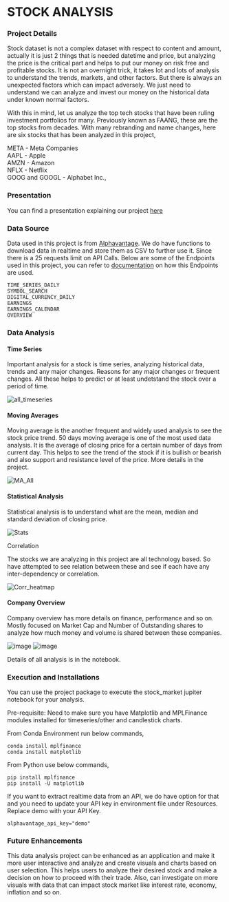 # STOCK ANALYSIS

### Project Details

Stock dataset is not a complex dataset with respect to content and amount, actually it is just 2 things that is needed datetime and price, but analyzing the price is the critical part and helps to put our money on risk free and profitable stocks. It is not an overnight trick, it takes lot and lots of analysis to understand the trends, markets, and other factors. But there is always an unexpected factors which can impact adversely. We just need to understand we can analyze and invest our money on the historical data under known normal factors. 

With this in mind, let us analyze the top tech stocks that have been ruling investment portfolios for many. Previously known as FAANG, these are the top stocks from decades. With many rebranding and name changes, here are six stocks that has been analyzed in this project, 

META - Meta Companies  
AAPL - Apple  
AMZN - Amazon  
NFLX - Netflix  
GOOG and GOOGL - Alphabet Inc.,  

### Presentation

You can find a presentation explaining our project [here](https://docs.google.com/presentation/d/1U0djHwwD6WavXWna53xNfx54ahi5zLCSaJJjr2dhFJ0/edit?usp=sharing)

### Data Source

Data used in this project is from [Alphavantage](https://www.alphavantage.co/). We do have functions to download data in realtime and store them as CSV to further use it. Since there is a 25 requests limit on API Calls. Below are some of the Endpoints used in this project, you can refer to [documentation](https://www.alphavantage.co/documentation/) on how this Endpoints are used. 

```
TIME_SERIES_DAILY  
SYMBOL_SEARCH  
DIGITAL_CURRENCY_DAILY  
EARNINGS  
EARNINGS_CALENDAR
OVERVIEW  
```

### Data Analysis

#### Time Series

Important analysis for a stock is time series, analyzing historical data, trends and any major changes. Reasons for any major changes or frequent changes. All these helps to predict or at least undetstand the stock over a period of time. 

![all_timeseries](https://github.com/itsakcode/stock_analysis/assets/93089647/e6feca54-cf3f-45b1-83b0-3d062ccfd40e)


#### Moving Averages

Moving average is the another frequent and widely used analysis to see the stock price trend. 50 days moving average is one of the most used data analysis. 
It is the average of closing price for a certain number of days from current day. This helps to see the trend of the stock if it is bullish or bearish and also support and resistance level of the price. More details in the project. 

![MA_All](https://github.com/itsakcode/stock_analysis/assets/93089647/9067f16d-c22c-47c2-8474-e87260ec7979)


#### Statistical Analysis

Statistical analysis is to understand what are the mean, median and standard deviation of closing price. 

![Stats](https://github.com/itsakcode/stock_analysis/assets/93089647/2ebe5c40-2e41-4127-a857-bde3f60be79f)


Correlation

The stocks we are analyzing in this project are all technology based. So have attempted to see relation between these and see if each have any inter-dependency or correlation.

![Corr_heatmap](https://github.com/itsakcode/stock_analysis/assets/93089647/75c5a32e-ac54-46e4-aa6e-dc593e30056b)

#### Company Overview

Company overview has more details on finance, performance and so on. Mostly focused on Market Cap and Number of Outstanding shares to analyze how much money and volume is shared between these companies. 


![image](https://github.com/itsakcode/stock_analysis/assets/93089647/4d5ee853-8e1d-479f-baf8-f34ede2b7a56)
![image](https://github.com/itsakcode/stock_analysis/assets/93089647/52498583-e8c4-43c8-8ba8-b2d1b213aa16)


Details of all analysis is in the notebook. 

### Execution and Installations

You can use the project package to execute the stock_market jupiter notebook for your analysis. 

Pre-requisite: Need to make sure you have Matplotlib and MPLFinance modules installed for timeseries/other and candlestick charts. 

From Conda Environment run below commands, 

```conda install mplfinance```  
```conda install matplotlib```  

From Python use below commands, 

```pip install mplfinance```  
```pip install -U matplotlib```  

If you want to extract realtime data from an API, we do have option for that and you need to update your API key in environment file under Resources. Replace demo with your API Key.

```alphavantage_api_key="demo"```  

### Future Enhancements

This data analysis project can be enhanced as an application and make it more user interactive and analyze and create visuals and charts based on user selection. This helps users to analyze their desired stock and make a decision on how to proceed with their trade. Also, can investigate on more visuals with data that can impact stock market like interest rate, economy, inflation and so on.
